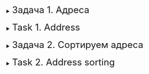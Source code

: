 <details>
<summary><font size="+2">Задача 1. Адреса</font></summary><br>

В этом задании вы будете читать адреса из файла и выводить их в другой файл в другом формате.

Вам дан файл `in.txt`, в котором находится `N` адресов. Число `N` идёт первым в файле. После числа `N` располагаются `N` блоков по 4 строки в каждом. Каждый блок состоит из следующих строк: название города, название улицы, номер дома, номер квартиры.

Задача программы заключается в том, чтобы считать адреса из файла `in.txt` и вывести их в файл `out.txt` в другом формате и в обратном порядке. Не забудьте вывести количество адресов в начале.

Формат вывода адреса: `<название города>, <название улицы>, <номер дома>, <номер квартиры>`.

<details>
<summary><font size="+1">Пример работы программы</font></summary>

#### in.txt
```
3
Москва
Строителей
34
12
Омск
Пушкина
2
13
Новосибирск
Мира
85
64
```

#### out.txt
```
3
Новосибирск, Мира, 85, 64
Омск, Пушкина, 2, 13
Москва, Строителей, 34, 12
```
</details>
</details>
<br>

<details>
<summary><font size="+2">Task 1. Address</font></summary><br>

In this assignment, you will read addresses from a file and output them to another file in a different format.

You are given a file `in.txt`, which contains `N` addresses. The number `N` comes first in the file. After the number `N` there are `N` blocks of 4 lines each. Each block consists of the following lines: city name, street name, house number, apartment number.

The program's task is to read addresses from the `in.txt` file and output them to the `out.txt` file in a different format and in reverse order. Don't forget to print the number of addresses at the beginning.

Address output format: `<city name>, <street name>, <house number>, <apartment number>`.

<details>
<summary><font size="+1">Example of program operation</font></summary>

#### in.txt
```
3
Moscow
Builders
34
12
Omsk
Pushkin
2
13
Novosibirsk
Mira
85
64
```

#### out.txt
```
3
Novosibirsk, Mira, 85, 64
Omsk, Pushkina, 2, 13
Moscow, Stroiteley, 34, 12
```
</details>
</details>
<br>

<details>
<summary><font size="+2">Задача 2. Сортируем адреса</font></summary><br>

В этом задании вы будете читать из файла адреса и выводить их в другой файл в другом формате, отсортированными по названию города.

Вам дан файл `in.txt`, в котором находится `N` адресов. Число `N` идёт первым в файле. После числа `N` располагаются `N` блоков по 4 строки в каждом. Каждый блок состоит из следующих строк: название города, название улицы, номер дома, номер квартиры.

Задача программы заключается в том, чтобы считать адреса из файла `in.txt`, отсортировать их по названию города и вывести отсортированный список адресов в файл `out.txt` в другом формате. Не забудьте вывести количество адресов в начале.

Города должны быть отсортированы в алфавитном порядке.

Формат вывода адреса: `<название города>, <название улицы>, <номер дома>, <номер квартиры>`.

<details>
<summary><font size="+1">Пример работы программы</font></summary>

#### in.txt
```
5
Москва
Строителей
34
12
Новокузнецк
Науки
5
16
Омск
Пушкина
2
13
Москва
Арбат
4
1
Новосибирск
Мира
85
64
```

#### out.txt
```
5
Москва, Строителей, 34, 12
Москва, Арбат, 4, 1
Новокузнецк, Науки, 5, 16
Новосибирск, Мира, 85, 64
Омск, Пушкина, 2, 13
```
</details>
</details>
<br>

<details>
<summary><font size="+2">Task 2. Address sorting</font></summary><br>

In this task you will read addresses from a file and output them to another file in a different format, sorted by city name.

You are given a file `in.txt`, which contains `N` addresses. The number `N` comes first in the file. After the number `N` there are `N` blocks of 4 lines each. Each block consists of the following lines: city name, street name, house number, apartment number.

The program's task is to read addresses from the `in.txt` file, sort them by city name and output the sorted list of addresses to the `out.txt` file in a different format. Don't forget to print the number of addresses at the beginning.

Cities should be sorted alphabetically.

Address output format: `<city name>, <street name>, <house number>, <apartment number>`.

#### in.txt
```
5
Moscow
Builders
34
12
Novokuznetsk
Science
5
16
Omsk
Pushkin
2
13
Moscow
Arbat
4
1
Novosibirsk
Mira
85
64
```

#### out.txt
```
5
Moscow, Stroiteley, 34, 12
Moscow, Arbat, 4, 1
Novokuznetsk, Nauki, 5, 16
Novosibirsk, Mira, 85, 64
Omsk, Pushkina, 2, 13
```
</details>
</details>
<br>